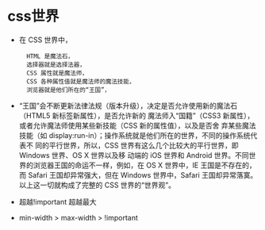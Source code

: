 # css世界 #

- 在 CSS 世界中，

        HTML 是魔法石，
        选择器就是选择法器，
        CSS 属性就是魔法师，
        CSS 各种属性值就是魔法师的魔法技能，
        浏览器就是他们所在的“王国”，

- “王国”会不断更新法律法规（版本升级），决定是否允许使用新的魔法石（HTML5 新标签新属性），是否允许新的
魔法师入“国籍”（CSS3 新属性），或者允许魔法师使用某些新技能（CSS 新的属性值），以及是否舍
弃某些魔法技能（如 display:run-in）；操作系统就是他们所在的世界，不同的操作系统代表不
同的平行世界，所以，CSS 世界有这么几个比较大的平行世界，即 Windows 世界、OS X 世界以及移
动端的 iOS 世界和 Android 世界。不同世界的浏览器王国的命运不一样，例如，在 OS X 世界中，IE
王国是不存在的，而 Safari 王国却异常强大，但在 Windows 世界中，Safari 王国却异常落寞。
以上这一切就构成了完整的 CSS 世界的“世界观”。

- 超越!important 超越最大
- min-width > max-width > !important
